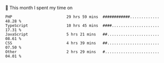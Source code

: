 📅 This month I spent my time on

<!--START_SECTION:waka-->

```text
PHP                        29 hrs 59 mins  ############.............   48.28 %
TypeScript                 10 hrs 45 mins  ####.....................   17.31 %
JavaScript                 5 hrs 21 mins   ##.......................   08.61 %
CSS                        4 hrs 39 mins   ##.......................   07.50 %
Other                      2 hrs 29 mins   #........................   04.01 %
```

<!--END_SECTION:waka-->
